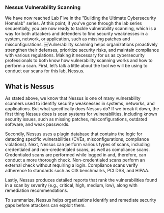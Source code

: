 ### Nessus Vulnerability Scanning
We have now reached Lab Five in the "Building the Ultimate Cybersecurity Homelab" series. At this point, if you’ve gone through the lab series sequentially, you are now ready to tackle vulnerability scanning, which is a way for both attackers and defenders to find security weaknesses in a system, network, or application, such as missing patches and misconfigurations. ￼Vulnerability scanning helps organizations proactively strengthen their defenses, prioritize security risks, and maintain compliance with various regulations. Making it necessary for us as cybersecurity professionals to both know how vulnerability scanning works and how to perform a scan. First, let’s talk a little about the tool we will be using to conduct our scans for this lab, Nessus.

## What is Nessus
As stated above, we know that Nessus is one of many vulnerability scanners used to identify security weaknesses in systems, networks, and applications. But what specifically does Nessus do? If we break it down, the first thing Nessus does is scan systems for vulnerabilities, including known security issues, such as missing patches, misconfigurations, outdated software, and weak passwords. 

Secondly, Nessus uses a plugin database that contains the logic for detecting specific vulnerabilities (CVEs, misconfigurations, compliance violations). Next, Nessus can perform various types of scans, including credentialed and non-credentialed scans, as well as compliance scans. Credentialed scans are performed while logged in and, therefore, can conduct a more thorough check. Non-credentialed scans perform an external check without requiring a login. Compliance scans verify adherence to standards such as CIS benchmarks, PCI DSS, and HIPAA.

Lastly, Nessus produces detailed reports that rank the vulnerabilities found in a scan by severity (e.g., critical, high, medium, low), along with remediation recommendations.

To summarize, Nessus helps organizations identify and remediate security gaps before attackers can exploit them.


